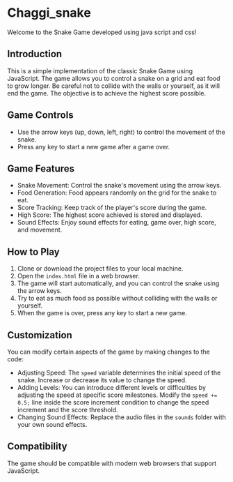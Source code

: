 # Chaggi_snake
Welcome to the Snake Game developed using java script and css!

## Introduction

This is a simple implementation of the classic Snake Game using JavaScript. The game allows you to control a snake on a grid and eat food to grow longer. Be careful not to collide with the walls or yourself, as it will end the game. The objective is to achieve the highest score possible.

## Game Controls

- Use the arrow keys (up, down, left, right) to control the movement of the snake.
- Press any key to start a new game after a game over.

## Game Features

- Snake Movement: Control the snake's movement using the arrow keys.
- Food Generation: Food appears randomly on the grid for the snake to eat.
- Score Tracking: Keep track of the player's score during the game.
- High Score: The highest score achieved is stored and displayed.
- Sound Effects: Enjoy sound effects for eating, game over, high score, and movement.

## How to Play

1. Clone or download the project files to your local machine.
2. Open the `index.html` file in a web browser.
3. The game will start automatically, and you can control the snake using the arrow keys.
4. Try to eat as much food as possible without colliding with the walls or yourself.
5. When the game is over, press any key to start a new game.

## Customization

You can modify certain aspects of the game by making changes to the code:

- Adjusting Speed: The `speed` variable determines the initial speed of the snake. Increase or decrease its value to change the speed.
- Adding Levels: You can introduce different levels or difficulties by adjusting the speed at specific score milestones. Modify the `speed += 0.5;` line inside the score increment condition to change the speed increment and the score threshold.
- Changing Sound Effects: Replace the audio files in the `sounds` folder with your own sound effects.

## Compatibility

The game should be compatible with modern web browsers that support JavaScript.
